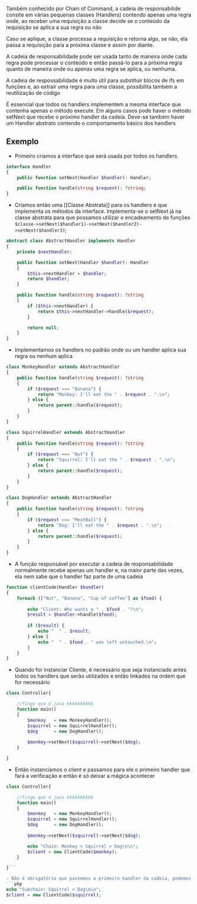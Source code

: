 Também conhecido por Chain of Command, a cadeia de responsabilide consite em várias pequenas classes (Handlers) contendo apenas uma regra onde, ao receber uma requisição a classe decide se o conteúdo da requisição se aplica a sua regra ou não

Caso se aplique, a classe processa a requisição e retorna algo, se não, ela passa a requisição para a próxima classe e assim por diante.

A cadeia de responsabilidade pode ser usada tanto de maneira onde cada regra pode processar o conteúdo e então passá-lo para a próxima regra quanto de maneira onde ou apenas uma regra se aplica, ou nenhuma.

A cadeia de respossabilidade é muito útil para substituir blocos de ifs em funções e, ao extrair uma regra para uma classe, possibilita também a reutilização de código

É essencial que todos os handlers implementem a mesma interface que contenha apenas o método execute. Em alguns casos pode haver o método setNext que recebe o próximo handler da cadeia. Deve-se também haver um Handler abstrato contendo o comportamento básico dos handlers

## Exemplo

- Primeiro criamos a interface que será usada por todos os handlers
``` php
interface Handler
{
    public function setNext(Handler $handler): Handler;

    public function handle(string $request): ?string;
}
```

- Criamos então uma [[Classe Abstrata]] para os handlers e que implementa os métodos da interface. Implementa-se o setNext já na classe abstrata para que possamos utilizar o encadeamento de funções `$classe->setNext($handler1)->setNext($handler2)->setNext($handler3)`;
``` php
abstract class AbstractHandler implements Handler
{
    private $nextHandler;

    public function setNext(Handler $handler): Handler
    {
        $this->nextHandler = $handler;
        return $handler;
    }

    public function handle(string $request): ?string
    {
        if ($this->nextHandler) {
            return $this->nextHandler->handle($request);
        }

        return null;
    }
}
```

- Implementamos os handlers no padrão onde ou um handler aplica sua regra ou nenhum aplica
``` php
class MonkeyHandler extends AbstractHandler
{
    public function handle(string $request): ?string
    {
        if ($request === "Banana") {
            return "Monkey: I'll eat the " . $request . ".\n";
        } else {
            return parent::handle($request);
        }
    }
}

class SquirrelHandler extends AbstractHandler
{
    public function handle(string $request): ?string
    {
        if ($request === "Nut") {
            return "Squirrel: I'll eat the " . $request . ".\n";
        } else {
            return parent::handle($request);
        }
    }
}

class DogHandler extends AbstractHandler
{
    public function handle(string $request): ?string
    {
        if ($request === "MeatBall") {
            return "Dog: I'll eat the " . $request . ".\n";
        } else {
            return parent::handle($request);
        }
    }
}
```

- A função responsável por executar a cadeia de responsabilidade normalmente recebe apenas um handler e, na maior parte das vezes, ela nem sabe que o handler faz parte de uma cadeia
``` php
function clientCode(Handler $handler)
{
    foreach (["Nut", "Banana", "Cup of coffee"] as $food) {
    
        echo "Client: Who wants a " . $food . "?\n";
        $result = $handler->handle($food);
        
        if ($result) {
            echo "  " . $result;
        } else {
            echo "  " . $food . " was left untouched.\n";
        }
    }
}
```


- Quando for instanciar Cliente, é necessário que seja instanciado antes todos os handlers que serão utilizados e então linkados na ordem que for necessário

``` php
class Controller{

	//finge que é java kkkkkkkkkk
	function main()
	{
		$monkey   = new MonkeyHandler();
		$squirrel = new SquirrelHandler();
		$dog      = new DogHandler();
		
		$monkey->setNext($squirrel)->setNext($dog);
	}

}
```

- Então instanciamos o client e passamos para ele o primeiro handler que fará a verificação e então é só deixar a mágica acontecer

``` php
class Controller{

	//finge que é java kkkkkkkkkk
	function main()
	{
		$monkey   = new MonkeyHandler();
		$squirrel = new SquirrelHandler();
		$dog      = new DogHandler();
		
		$monkey->setNext($squirrel)->setNext($dog);

		echo "Chain: Monkey > Squirrel > Dog\n\n";
		$client = new ClientCode($monkey);
	}

}```

- Não é obrigatório que passemos o primeiro handler da cadeia, podemos passar qualquer um dos handlers que o sistema ira seguir a cadeia a partir do handler enviado
```php
echo "Subchain: Squirrel > Dog\n\n";
$client = new ClientCode($squirrel);
```

